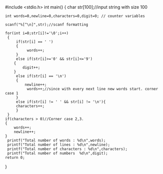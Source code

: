 #include <stdio.h>
int main()
{
    char str[100];//input string with size 100

    int words=0,newline=0,characters=0,digit=0; // counter variables

    scanf("%[^\n]",str);//scanf formatting    

    for(int i=0;str[i]!='\0';i++)
     { 
         if(str[i] == ' ')
         { 
              words++;
         }
         else if(str[i]>='0' && str[i]<='9')
        {
            digit++;
        }
         else if(str[i] == '\n')
         {
             newline++;
              words++;//since with every next line new words start. corner case 1
         }
         else if(str[i] != ' ' && str[i] != '\n'){
         characters++;
         }
     }
    if(characters > 0)//Corner case 2,3.
    {
        words++;
        newline++;
    }
     printf("Total number of words : %d\n",words);
     printf("Total number of lines : %d\n",newline);
     printf("Total number of characters : %d\n",characters);
     printf("Total number of numbers  %d\n",digit);
    return 0;
}
